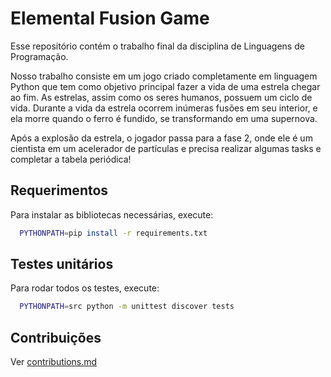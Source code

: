 # Elemental Fusion Game
Esse repositório contém o trabalho final da disciplina de Linguagens de Programação.

Nosso trabalho consiste em um jogo criado completamente em linguagem Python que tem como objetivo principal fazer a vida de uma estrela chegar ao fim. As estrelas, assim como os seres humanos, possuem um ciclo de vida. Durante a vida da estrela ocorrem inúmeras fusões em seu interior, e ela morre quando o ferro é fundido, se transformando em uma supernova. 	

Após a explosão da estrela, o jogador passa para a fase 2, onde ele é um cientista em um acelerador de partículas e precisa realizar algumas tasks e completar a tabela periódica!


## Requerimentos

Para instalar as bibliotecas necessárias, execute:
```bash
  PYTHONPATH=pip install -r requirements.txt
```

## Testes unitários

Para rodar todos os testes, execute:
```bash
  PYTHONPATH=src python -m unittest discover tests 
```


## Contribuições

Ver [contributions.md](./contributions.md)

